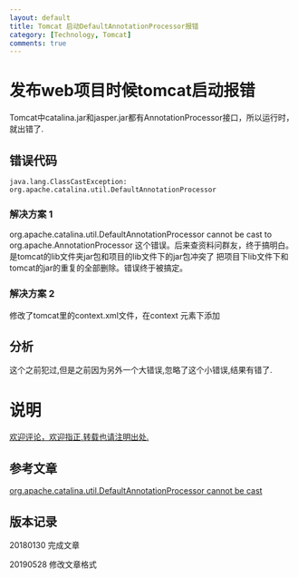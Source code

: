 ```yaml
---
layout: default
title: Tomcat 启动DefaultAnnotationProcessor报错
category: [Technology, Tomcat]
comments: true
---
```


#  发布web项目时候tomcat启动报错
Tomcat中catalina.jar和jasper.jar都有AnnotationProcessor接口，所以运行时，就出错了.



## 错误代码
``` 
java.lang.ClassCastException: org.apache.catalina.util.DefaultAnnotationProcessor
``` 

###  解决方案 1
  org.apache.catalina.util.DefaultAnnotationProcessor cannot be cast to org.apache.AnnotationProcessor
这个错误。后来查资料问群友，终于搞明白。是tomcat的lib文件夹jar包和项目的lib文件下的jar包冲突了
把项目下lib文件下和tomcat的jar的重复的全部删除。错误终于被搞定。

###  解决方案 2
修改了tomcat里的context.xml文件，在context 元素下添加  

<Loader delegate="true" />  

##  分析
这个之前犯过,但是之前因为另外一个大错误,忽略了这个小错误,结果有错了.
  

# 说明

[欢迎评论，欢迎指正,转载也请注明出处.](https://wangkun19930608.github.io/technology/tomcat/2018/01/30/company-Tomcat-DefaultAnnotationProcessor/)

## 参考文章

[org.apache.catalina.util.DefaultAnnotationProcessor cannot be cast](http://blog.csdn.net/wwbmyos/article/details/7734799)




## 版本记录

20180130 完成文章

20190528 修改文章格式